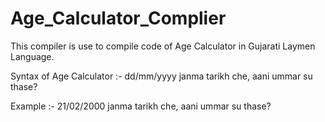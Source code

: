 # Age_Calculator_Complier
This compiler is use to compile code of Age Calculator in Gujarati Laymen Language.

Syntax of Age Calculator :- 
dd/mm/yyyy janma tarikh che, aani ummar su thase?

Example :- 21/02/2000 janma tarikh che, aani ummar su thase?
